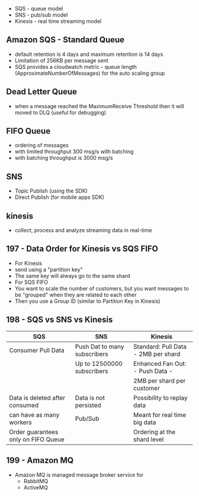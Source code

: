 - SQS - queue model
- SNS - pub/sub model
- Kinesis - real time streaming model

## Amazon SQS - Standard Queue

- default retention is 4 days and maximum retention is 14 days
- Limitation of 256KB per message sent
- SQS provides a cloudwatch metric - queue length (ApproximateNumberOfMessages) for the auto scaling group

## Dead Letter Queue

- when a message reached the MaximumReceive Threshold then it will moved to DLQ (useful for debugging)

## FIFO Queue

- ordering of messages
- with limited throughput 300 msg/s with batching
- with batching throughput is 3000 msg/s

## SNS

- Topic Publish (using the SDK)
- Direct Publish (for mobile apps SDK)

## kinesis

- collect, process and analyze streaming data in real-time

## 197 - Data Order for Kinesis vs SQS FIFO

- For Kinesis
- send using a "partition key"
- The same key will always go to the same shard
- For SQS FIFO
- You want to scale the number of customers, but you want messages to be "grouped" when they are related to each other
- Then you use a Group ID (similar to Partition Key in Kinesis)

## 198 - SQS vs SNS vs Kinesis

| SQS                                 | SNS                          | Kinesis                             |
| ----------------------------------- | ---------------------------- | ----------------------------------- |
| Consumer Pull Data                  | Push Dat to many subscribers | Standard: Pull Data - 2MB per shard |
|                                     | Up to 12500000 subscribers   | Enhanced Fan Out: - Push Data -     |
|                                     |                              | 2MB per shard per customer          |
| Data is deleted after consumed      | Data is not persisted        | Possibility to replay data          |
| can have as many workers            | Pub/Sub                      | Meant for real time big data        |
| Order guarantees only on FIFO Queue |                              | Ordering at the shard level         |

## 199 - Amazon MQ

- Amazon MQ is managed message broker service for
  - RabbitMQ
  - ActiveMQ

